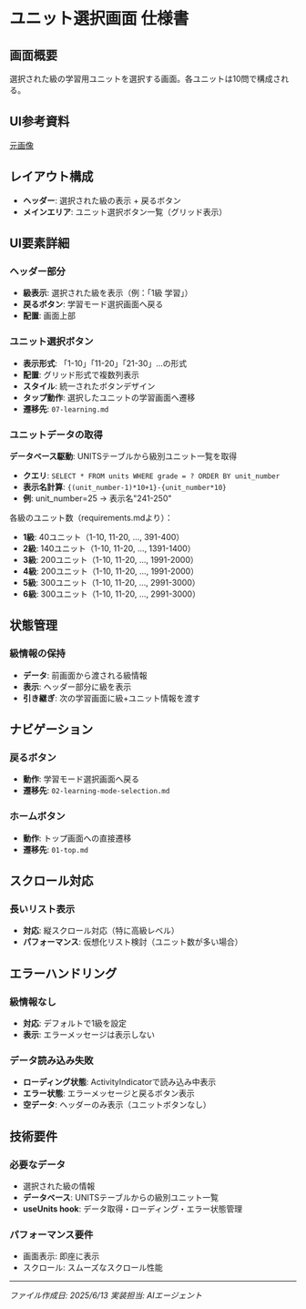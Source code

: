 # ユニット選択画面 仕様書

## 画面概要
選択された級の学習用ユニットを選択する画面。各ユニットは10問で構成される。

## UI参考資料
[元画像](../../docs/original-materials/ユニット選択.png)

## レイアウト構成
- **ヘッダー**: 選択された級の表示 + 戻るボタン
- **メインエリア**: ユニット選択ボタン一覧（グリッド表示）

## UI要素詳細

### ヘッダー部分
- **級表示**: 選択された級を表示（例：「1級 学習」）
- **戻るボタン**: 学習モード選択画面へ戻る
- **配置**: 画面上部

### ユニット選択ボタン
- **表示形式**: 「1-10」「11-20」「21-30」...の形式
- **配置**: グリッド形式で複数列表示
- **スタイル**: 統一されたボタンデザイン
- **タップ動作**: 選択したユニットの学習画面へ遷移
- **遷移先**: `07-learning.md`

### ユニットデータの取得
**データベース駆動**: UNITSテーブルから級別ユニット一覧を取得
- **クエリ**: `SELECT * FROM units WHERE grade = ? ORDER BY unit_number`
- **表示名計算**: `{(unit_number-1)*10+1}-{unit_number*10}`
- **例**: unit_number=25 → 表示名"241-250"

各級のユニット数（requirements.mdより）：
- **1級**: 40ユニット（1-10, 11-20, ..., 391-400）
- **2級**: 140ユニット（1-10, 11-20, ..., 1391-1400）
- **3級**: 200ユニット（1-10, 11-20, ..., 1991-2000）
- **4級**: 200ユニット（1-10, 11-20, ..., 1991-2000）
- **5級**: 300ユニット（1-10, 11-20, ..., 2991-3000）
- **6級**: 300ユニット（1-10, 11-20, ..., 2991-3000）

## 状態管理

### 級情報の保持
- **データ**: 前画面から渡される級情報
- **表示**: ヘッダー部分に級を表示
- **引き継ぎ**: 次の学習画面に級+ユニット情報を渡す


## ナビゲーション

### 戻るボタン
- **動作**: 学習モード選択画面へ戻る
- **遷移先**: `02-learning-mode-selection.md`

### ホームボタン
- **動作**: トップ画面への直接遷移
- **遷移先**: `01-top.md`

## スクロール対応

### 長いリスト表示
- **対応**: 縦スクロール対応（特に高級レベル）
- **パフォーマンス**: 仮想化リスト検討（ユニット数が多い場合）

## エラーハンドリング

### 級情報なし
- **対応**: デフォルトで1級を設定
- **表示**: エラーメッセージは表示しない

### データ読み込み失敗
- **ローディング状態**: ActivityIndicatorで読み込み中表示
- **エラー状態**: エラーメッセージと戻るボタン表示
- **空データ**: ヘッダーのみ表示（ユニットボタンなし）

## 技術要件

### 必要なデータ
- 選択された級の情報
- **データベース**: UNITSテーブルからの級別ユニット一覧
- **useUnits hook**: データ取得・ローディング・エラー状態管理

### パフォーマンス要件
- 画面表示: 即座に表示
- スクロール: スムーズなスクロール性能

---
*ファイル作成日: 2025/6/13*
*実装担当: AIエージェント*